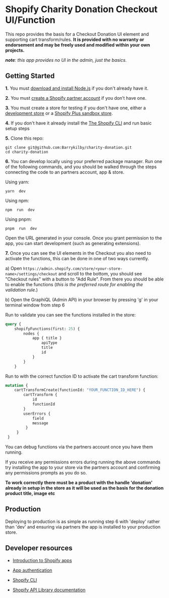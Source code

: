 
# Shopify Charity Donation Checkout UI/Function

This repo provides the basis for a Checkout Donation UI element and supporting cart transform/rules.
**It is provided with no warranty or endorsement and may be freely used and modified within your own projects.** 

***note**: this app provides no UI in the admin, just the basics.*  

## Getting Started

**1.** You must [download and install Node.js](https://nodejs.org/en/download/) if you don't already have it.

**2.** You must [create a Shopify partner account](https://partners.shopify.com/signup) if you don’t have one.

**3.** You must create a store for testing if you don't have one, either a [development store](https://help.shopify.com/en/partners/dashboard/development-stores#create-a-development-store) or a [Shopify Plus sandbox store](https://help.shopify.com/en/partners/dashboard/managing-stores/plus-sandbox-store).

**4.** If you don't have it already install the [The Shopify CLI](https://shopify.dev/docs/apps/tools/cli) and run basic setup steps

**5.** Clone this repo:

```shell 
git clone git@github.com:Barrykilby/charity-donation.git
cd charity-donation
```

**6.** You can develop locally using your preferred package manager. Run one of the following commands, and you should be walked through the steps connecting the code to an partners account, app & store.
  

Using yarn:

```shell
yarn  dev
```

Using npm:
  
```shell
npm  run  dev
```

Using pnpm:
  

```shell
pnpm  run  dev
```

Open the URL generated in your console. Once you grant permission to the app, you can start development (such as generating extensions).

**7.** Once you can see the UI elements in the Checkout you also need to activate the functions, this can be done in one of two ways currently.
	
a) Open `https://admin.shopify.com/store/<your-store-name>/settings/checkout` and scroll to the bottom, you should see "Checkout rules" with a button to "Add Rule". From there you should be able to enable the functions (*this is the preferred route for enabling the validation rule.*)

b) Open the GraphiQL (Admin API) in your browser by pressing 'g' in your terminal window from step 6

Run to validate you can see the functions installed in the store:
```graphQL
query { 
	shopifyFunctions(first: 25) { 
		nodes { 
			app { title } 
				apiType
				title
				id
			}
		}
	}
```

Run to with the correct function ID to activate the cart transform function:
```graphQL
mutation { 
	cartTransformCreate(functionId: "YOUR_FUNCTION_ID_HERE") { 
		cartTransform { 
			id 
			functionId 
		} 
		userErrors { 
			field
			message
		 } 
	 } 
 }
```

You can debug functions via the partners account once you have them running. 

If you receive any permissions errors during running the above commands try installing the app to your store via the partners account and confirming any permissions prompts as you do so.

**To work correctly there must be a product with the handle 'donation' already in setup in the store as it will be used as the basis for the donation product title, image etc** 

## Production

Deploying to production is as simple as running step 6 with 'deploy' rather than 'dev' and ensuring via partners the app is installed to your production store.
  

## Developer resources

  

- [Introduction to Shopify apps](https://shopify.dev/docs/apps/getting-started)

- [App authentication](https://shopify.dev/docs/apps/auth)

- [Shopify CLI](https://shopify.dev/docs/apps/tools/cli)

- [Shopify API Library documentation](https://github.com/Shopify/shopify-api-js#readme)